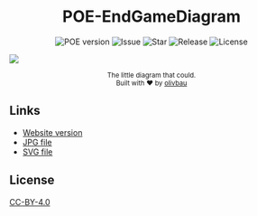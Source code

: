<h1 align="center">POE-EndGameDiagram</h1>

<div align="center">
  <img src="https://img.shields.io/badge/POE%20version-3.3.2-brightgreen.svg?style=flat-square" alt="POE version"/>
  <img src="https://img.shields.io/github/issues/olivbau/POE-EndGameDiagram.svg?style=flat-square" alt="Issue"/>
  <img src="https://img.shields.io/github/stars/olivbau/POE-EndGameDiagram.svg?style=flat-square" alt="Star"/>
  <img src="https://img.shields.io/github/release/olivbau/POE-EndGameDiagram.svg?style=flat-square" alt="Release"/>
  <img src="https://img.shields.io/github/license/olivbau/POE-EndGameDiagram.svg?style=flat-square" alt="License"/>
</div>

![](https://raw.githubusercontent.com/olivbau/POE-EndGameDiagram/master/POE-EndGameDiagram.jpg)

<div align="center">
    <sub>The little diagram that could.</sub>
    <br>
    <sup>Built with ❤︎ by <a href="https://github.com/olivbau/">olivbau</a></sup>
</div>

## Links

- [Website version](https://olivbau.github.io/POE-EndGameDiagram/)
- [JPG file](https://raw.githubusercontent.com/olivbau/POE-EndGameDiagram/master/POE-EndGameDiagram.jpg)
- [SVG file](https://olivbau.github.io/POE-EndGameDiagram/POE-EndGameDiagram.svg)

## License

[CC-BY-4.0](https://creativecommons.org/licenses/by/4.0/)
